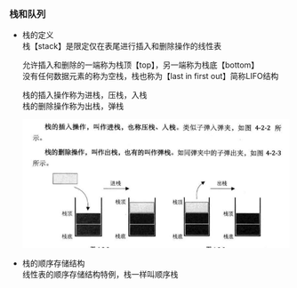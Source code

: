 ### 栈和队列  
- 栈的定义  
    栈【stack】是限定仅在表尾进行插入和删除操作的线性表    
    
    允许插入和删除的一端称为栈顶【top】，另一端称为栈底【bottom】  
    没有任何数据元素的称为空栈，栈也称为【last in first out】简称LIFO结构     
    
    栈的插入操作称为进栈，压栈，入栈  
    栈的删除操作称为出栈，弹栈  
    
    ![stack](datastruct/stack.png)  
    
- 栈的顺序存储结构  
    线性表的顺序存储结构特例，栈一样叫顺序栈   
    